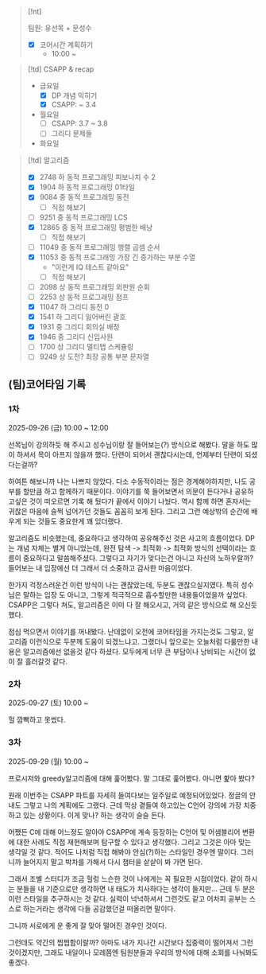 




> [!nt]
>
> 팀원: 유선목 + 문성수
>
> - [x] 코어시간 계획하기
>   - 10:00 ~



> [!td] CSAPP & recap
>
>
> - 금요일
>   - [x] DP 개념 익히기
>   - [x] CSAPP: ~ 3.4
> 
> - 월요일
>   - [ ] CSAPP: 3.7 ~ 3.8
>   - [ ] 그리디 문제들
>
> - 화요일



> [!td] 알고리즘
>
> 
> - [x] 2748 하 동적 프로그래밍 피보나치 수 2
> - [x] 1904 하 동적 프로그래밍 01타일
> - [x] 9084 중 동적 프로그래밍 동전
>   - [ ] 직접 해보기
> - [ ] 9251 중 동적 프로그래밍 LCS
> - [x] 12865 중 동적 프로그래밍 평범한 배낭
>   - [ ] 직접 해보기
> - [ ] 11049 중 동적 프로그래밍 행렬 곱셈 순서
> - [x] 11053 중 동적 프로그래밍 가장 긴 증가하는 부분 수열
>   - "이런게 IQ 테스트 같아요"
>   - [ ] 직접 해보기
> - [ ] 2098 상 동적 프로그래밍 외판원 순회
> - [ ] 2253 상 동적 프로그래밍 점프
> - [x] 11047 하 그리디 동전 0
> - [x] 1541 하 그리디 잃어버린 괄호
> - [x] 1931 중 그리디 회의실 배정
> - [x] 1946 중 그리디 신입사원
> - [ ] 1700 상 그리디 멀티탭 스케쥴링
> - [ ] 9249 상 도전? 최장 공통 부분 문자열










## (팀)코어타임 기록

### 1차

2025-09-26 (금) 10:00 ~ 12:00

선목님이 강의하듯 해 주시고 성수님이랑 잘 들어보는(?) 방식으로 해봤다. 말을 하도 많이 하셔서 목이
아프지 않을까 했다. 단련이 되어서 괜찮다시는데, 언제부터 단련이 되셨다는걸까?


하여튼 해보니까 나는 나쁘지 않았다. 다소 수동적이라는 점은 경계해야하지만, 나도 공부를 할만큼
하고 함께하기 때문이다. 이야기를 쭉 들어보면서 의문이 든다거나 공유하고싶은 것이 떠오르면
기록 해 뒀다가 끝에서 이야기 나눴다. 역시 함께 하면 혼자서는 귀찮은 마음에 슬쩍 넘어가던 것들도
꼼꼼히 보게 된다. 그리고 그런 예상밖의 순간에 배우게 되는 것들도 중요한게 꽤 있더랬다.

알고리즘도 비슷했는데, 중요하다고 생각하여 공유해주신 것은 사고의 흐름이었다. DP는 개념 자체는
별게 아니었는데, 완전 탐색 -> 최적화 -> 최적화 방식의 선택이라는 흐름이 중요하다고 말씀해주셨다.
그렇다고 자기가 맞다는건 아니고 자신의 노하우랄까? 들어보는 내 입장에선 더 그래서 더 소중하고
감사한 마음이었다.


한가지 걱정스러운건 이런 방식이 나는 괜찮았는데, 두분도 괜찮으실지였다. 특히 성수님은 말하는 입장
도 아니고, 그렇게 적극적으로 흡수할만한 내용들이었을까 싶었다. CSAPP은 그렇다 쳐도, 알고리즘은
이미 다 잘 해오시고, 거의 같은 방식으로 해 오신듯 했다.

점심 먹으면서 이야기를 꺼내봤다. 난데없이 오전에 코어타임을 가지는것도 그렇고, 알고리즘 이런식으로 
두분께 도움이 되겠느냐고. 그랬더니 앞으로는 오늘처럼 다룰만한 내용은 알고리즘에선 없을것 같다
하셨다. 모두에게 너무 큰 부담이나 낭비되는 시간이 없이 잘 흘러갈것 같다.



### 2차

2025-09-27 (토) 10:00 ~

헐 깜빡하고 못썼다.


### 3차

2025-09-29 (월) 10:00 ~

프로시저와 greedy알고리즘에 대해 훑어봤다. 말 그대로 훑어봤다. 아니면 핥아 봤다?

원래 이번주는 CSAPP 파트를 자세히 들여다보는 일주일로 예정되어있었다. 정글의 안내도 그렇고 나의
계획에도 그랬다. 근데 막상 곁들여 하고있는 C언어 강의에 가장 치중하고 있는 상황이다. 이게 맞나?
하는 생각이 슬슬 든다.


어쨌든 C에 대해 어느정도 알아야 CSAPP에 계속 등장하는 C언어 및 어샘블리어 변환에 대한 사례도
직접 재현해보며 탐구할 수 있다고 생각했다. 그리고 그것은 아마 맞는 생각일 것 같다. 적어도 나처럼
직접 해봐야 안심(?)하는 스타일인 경우엔 말이다. 그러니까 늘어지지 말고 박차를 가해서 다시
챕터을 샅샅이 봐 가면 된다.


그래서 조별 스터디가 조금 헐렁 느슨한 것이 나에게는 꼭 필요한 시점이었다. 같이 하시는 분들을
내 기준으로만 생각하면 내 태도가 치사하다는 생각이 들지만... 근데 두 분은 이런 스타일을
추구하시는 것 같다. 실력이 넉넉하셔서 그런것도 같고 어차피 공부는 스스로 하는거라는 생각에 다들
공감했던걸 떠올리면 말이다.

그니까 서로에게 운 좋게 잘 맞아 떨어진 경우인 것이다.

그런데도 약간의 찝찝함이랄까? 아마도 내가 지나간 시간보다 집중력이 떨어져서 그런 것이겠지만,
그래도 내일이나 모레쯤엔 팀원분들과 우리의 방식에 대해 소회를 나눠봐도 좋겠다.
